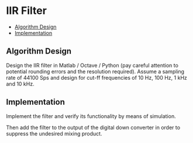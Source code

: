 # IIR Filter

- [Algorithm Design](#algorithm-design)
- [Implementation](#implementation)

## Algorithm Design

Design the IIR filter in Matlab / Octave / Python (pay careful attention to 
potential rounding errors and the resolution required).  Assume a sampling 
rate of 44100&nbsp;Sps and design for cut-ff frequencies of 10&nbsp;Hz, 
100&nbsp;Hz, 1&nbsp;kHz and 10&nbsp;kHz.

## Implementation

Implement the filter and verify its functionality by means of simulation.

Then add the filter to the output of the digital down converter in order to
suppress the undesired mixing product.

